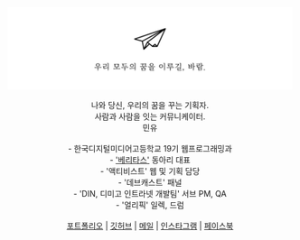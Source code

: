 ![main](/main.png)

<p align="center"> 
  나와 당신, 우리의 꿈을 꾸는 기획자. <br>
  사람과 사람을 잇는 커뮤니케이터. <br>
  민유 <br><br>
  - 한국디지털미디어고등학교 19기 웹프로그래밍과 <br>
  - <a href="https://veritas.page">'베리타스'</a> 동아리 대표 <br>
  - '액티비스트' 웹 및 기획 담당 <br>
  - '데브캐스트' 패널 <br>
  - 'DIN, 디미고 인트라넷 개발팀' 서브 PM, QA <br>
  - '얼리픽' 일렉, 드럼 <br><br>
  <a href="https://minyou.us">포트폴리오</a> | 
  <a href="https://github.com/min-uuu">깃허브</a> | 
  <a href="mailto:me@minyou.us">메일</a> | 
  <a href="https://www.instagram.com/min._.uuu/">인스타그램</a> | 
  <a href="https://www.facebook.com/profile.php?id=100015931844743&lst=100015931844743%3A100015931844743%3A1588305783&sk=about">페이스북</a>
  <br><br><br>
  <p> <p>
</p>
